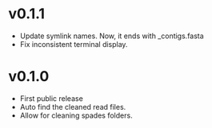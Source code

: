 # v0.1.1
- Update symlink names. Now, it ends with _contigs.fasta
- Fix inconsistent terminal display.

# v0.1.0
- First public release
- Auto find the cleaned read files.
- Allow for cleaning spades folders.